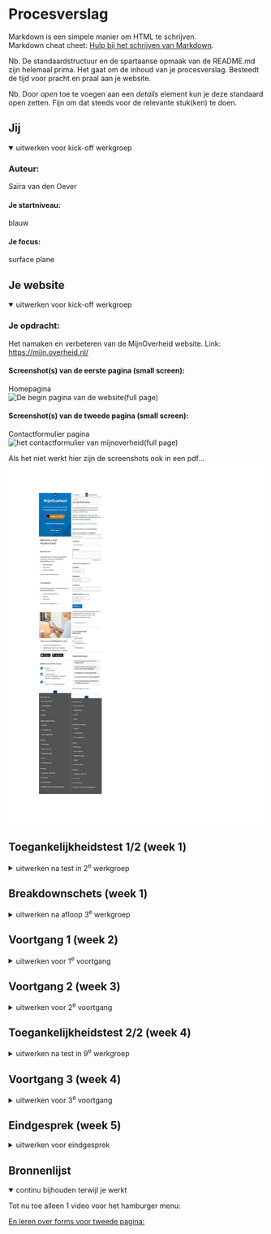 # Procesverslag
Markdown is een simpele manier om HTML te schrijven.  
Markdown cheat cheet: [Hulp bij het schrijven van Markdown](https://github.com/adam-p/markdown-here/wiki/Markdown-Cheatsheet).

Nb. De standaardstructuur en de spartaanse opmaak van de README.md zijn helemaal prima. Het gaat om de inhoud van je procesverslag. Besteedt de tijd voor pracht en praal aan je website.

Nb. Door *open* toe te voegen aan een *details* element kun je deze standaard open zetten. Fijn om dat steeds voor de relevante stuk(ken) te doen.





## Jij

<details open>
  <summary>uitwerken voor kick-off werkgroep</summary>

  ### Auteur:
  Saïra van den Oever

  #### Je startniveau:
  blauw

  #### Je focus:
  surface plane
 
</details>





## Je website

<details open>
  <summary>uitwerken voor kick-off werkgroep</summary>

  ### Je opdracht:
  Het namaken en verbeteren van de MijnOverheid website. Link: https://mijn.overheid.nl/

  #### Screenshot(s) van de eerste pagina (small screen): 
  Homepagina  
  <img src="MijnoverheidHomepagina.jpg" width="375px" alt="De begin pagina van de website(full page)">

  #### Screenshot(s) van de tweede pagina (small screen):
  Contactformulier pagina  
  <img src="MijnoverheidContactformulierpagina.jpg" width="375px" alt="het contactformulier van mijnoverheid(full page)">
 
  Als het niet werkt hier zijn de screenshots ook in een pdf...
  <img src="/images/FullpagesMijnoverheid.pdf" alt="Breakdown schetsen">

</details>



## Toegankelijkheidstest 1/2 (week 1)

<details>
  <summary>uitwerken na test in 2<sup>e</sup> werkgroep</summary>

  <img src="/images/WCAG-checklist-MijnOverheid.pdf" alt="Breakdown schetsen">

  ### Bevindingen
  Lijst met je bevindingen die in de test naar voren kwamen:

  Over het algemeen extreem toegankelijk.
  Punten die me wel opvielen wat tegenviel waren: 
  1. errors, vooral op de tweede pagina, van het contactformulier.
  2. meerdere keren een alt attribute vergeten op een image.
  3. maken gebruik van standaard instellingen bijvoorbeeld voor ::selection
  4. Misschien wel het belangrijkste wat me opviel, want echt onhandig is: Dat je geen feedback krijgt op je formulier of je iets hebt gemist et cetera tot dat je op verzenden klikt!

</details>



## Breakdownschets (week 1)

<details>
  <summary>uitwerken na afloop 3<sup>e</sup> werkgroep</summary>

  <!-- ### de hele pagina: 
  <img src="readme-images/dummy-plaatje.jpg" width="375px" alt="breakdown van de hele pagina">

  ### dynamisch deel (bijv menu): 
  <img src="readme-images/dummy-plaatje.jpg" width="375px" alt="breakdown van een dynamisch deel">

  ### wellicht nog een dynamisch deel (bijv filter): 
  <img src="readme-images/dummy-plaatje.jpg" width="375px" alt="breakdown van nog een dynamisch deel"> -->

  <img src="/images/breakdownschetsen.pdf" alt="Breakdown schetsen">

</details>





## Voortgang 1 (week 2)

<details>
  <summary>uitwerken voor 1<sup>e</sup> voortgang</summary>

  ### Stand van zaken
  Stand van zaken is dat ik de website MijnOverheid heb gekozen. Hier heb ik breakdownschetsen gemaakt van 2 pagina's. De homepagina en het contactformulier. Daarbij het ik voor de eerste pagina door middel van de breakdown schets mijn html opgesteld. Deze week heb ik ook alle opdrachten gedaan tijdens de lessen. Hierbij horen de opdrachten van grid maar ook de toegankelijkheidstest bij van de officiele website. 

  Uit de test kwam vooral, over het algemeen heel erg naar voren dat het al een hele toegankelijke website is. Ik wil gaan testen dat als ik wat aanpassingen maak aan de pagina of het dan nog zo toegankelijk is. (eerste pagina)
  ten slotte heb ik ook de opdrachten van flexbox en javascript gemaakt... alle opdrachten. Ze gingen en gaan allemaal goed. Ik ben benieuwd of ik ze straks ook zelf kan toepassen. Het begin is erg lastig.


  Hier zijn de breakdown schetsen:
  <img src="breakdownschetsen-1.svg" width="375px" alt="html breakdownschetsen eerste pagina">
  <img src="breakdownschetsen-2.svg" width="375px" alt="html breakdownschetsen tweede pagina">
  hier zijn de plaatjes van mijn uiteindelijke resultaat van de html breakdownschetsen.
  
  <img src="/images/breakdownschetsen.pdf" alt="Breakdown schetsen">



  ### Agenda voor meeting
  Vragen of de geschreven html goed is. Ook Vragen hoe is sections of articles moet gaan gebruiken. En welke van de twee. OOk vragen over de details op de pagina qua bulletpoints etc.


  ### Verslag van meeting
  Tijdens het eerste gesprek heb ik gevraagd of mijn html goed was en zijn we die doorgelopen. Ook kwamen er nog vragen naar voren of section en articles en hebben we dat behandeld. Er werd duidelijk gemaakt dan sections echt een thema hebben en articles meer onderscheid maken van elkaar. Ook kwam het in dit feedback gesprek naar voren dat je logo ook in je h1 kan staan. + gap is makkelijker dan margin volgens Vasilis. Style per list item kan je met een afbeelding doen bijvoorbeeld of gewoon bulletpoints houden. Ook hebben we github gefixt.

</details>





## Voortgang 2 (week 3)

<details>
  <summary>uitwerken voor 2<sup>e</sup> voortgang</summary>

  ### Stand van zaken
  alle opdrachten gingen goed. We zijn met positionering bezig geweest en de style voor de verschillende states. Ik loop vast bij mijn eigen project. Ik heb een begin in css maar krijg bijvoorbeeld het eerste element die ik in het midden wil krijgen daar niet. Ik loop vast met css en wat ik moet gebruiken (grid, flexbox etc).


  ### Agenda voor meeting
  vragen hoe ik dat element in het midden krijg


  ### Verslag van meeting
  Tijdens het gesprek heb ik hulp gekregen van de studentassistent(en) bij het recht/in het midden zetten van de juiste elementen. Verder meegekeken en geluisterd naar de vragen van de andere studenten en zelf verder gewerkt. Ook moest mijn link er nog ingezet worden dus hebben we dat geregeld.
 
 </details>





## Toegankelijkheidstest 2/2 (week 4)

<details>
  <summary>uitwerken na test in 9<sup>e</sup> werkgroep</summary>

  ### Bevindingen
  Lijst met je bevindingen die in de test naar voren kwamen (geef ook aan wat er verbeterd is):

  N.V.T test nog niet gedaan, watn website is nog niet af genoeg voor zo'n test.

</details>





## Voortgang 3 (week 4)

<details>
  <summary>uitwerken voor 3<sup>e</sup> voortgang</summary>

  ### Stand van zaken
  Bezig geweest met de html van pagina 2 en daarbij behoorde 'form'. Maar allerlei vragen over form dus die neem ik mee naar het feedbackgesprek.
  Css niet veel verder, blijft lastig.

  Na deze weeks meeting ben ik bezig geweest met een hamburgermenu die er nu ook in zit. Alleen ging dat met een tutorial en dus ook divs/classes dus die moet ik nog overzetten.


  ### Agenda voor meeting
  Voor deze meeting voelde ik me minder voorbereid. Wel had ik vragen over forms en hoe dat in elkaar zat, dat hielp wel. Daarnaast hadden klasgenoten moeite met het wegwerken van classes.


  ### Verslag van meeting
  forms is nu geregeld, ik weet de elementen die ik kan gebruiken. Classes kan je ook in plaats van een punt ook aanspreken met attributes., bijvoorbeeld met 'eindigd met' of 'begint met' dus dan krijg je bijvoorbeeld [class^="open"] wat betekent, een class die begint met open wordt geselecteerd en dan kan je het zo in je css zetten. Wat betreft forms: For en id zijn gekoppeld met zelfde naam, dan is goed voor screenreader en erop klikken dan komt de input op de focus.

</details>





## Eindgesprek (week 5)

<details>
  <summary>uitwerken voor eindgesprek</summary>

  ### Je uitkomst - karakteristiek screenshots:
  
  <img src="Homepagina1.png" width="375px" alt="screenshot van de homepagina">
  <img src="Homepagina2.png" width="375px" alt="screenshot van de homepagina">
  <img src="Homepagina3.png" width="375px" alt="screenshot van de homepagina">  
  <img src="Hamburgermenu.png" width="375px" alt="screenshot van de homepagina">  
  <img src="Contactformulier1.png" width="375px" alt="screenshot van de contactformulier pagina">
  <img src="Contactformulier2.png" width="375px" alt="screenshot van de contactformulier pagina">
  <img src="Contactformulier3.png" width="375px" alt="screenshot van de contactformulier pagina">
  hier zijn de screenshots van mijn uiteindelijke resultaat van de pagina's van nietmijnoverheid.


  ### Dit ging goed/Heb ik geleerd: 
  geleerd dat ik code nog wat erger vind dan zelf gedacht.
  Uiteindelijk ben ik wel blij met het resultaat, vooral met het kunnen maken van een goed formulier.


  ### Dit was lastig/Is niet gelukt:
  Het afmaken van de opdracht. Ik heb meer tijd nodig en ik denk ook assistentie, ik hoop nog een feedback gesprek in te kunnen plannen vóór de herkansing.

  Update: Ik vond het lastig als het niet lukte en ik geen idee meer had wat opties waren om het te laten werken. 

  ### Update voor de herkansing:
  Ik ben blij met het resultaat en dat ik het nu af heb. Het was interessant om veranderingen in de contactformulieren zijn geworden. Op de echte site wordt er bijvoorbeeld pas feedback gegeven wanneer je op verzenden klikt en ik heb er voor gezorgd dat dit al eerder het geval is. Ook is het duidelijker wanneer alles goed is.

  Het gesprek in gaan blijft sppannend, maar hopelijk haal ik het vak (en hoef ik volgend jaar niet meer te coderen :)

</details>



## Bronnenlijst

<details open>
  <summary>continu bijhouden terwijl je werkt</summary>

  Tot nu toe alleen 1 video voor het hamburger menu:
  <a href url="https://www.youtube.com/watch?v=aNDqzlAKmZc">

  En leren over forms voor tweede pagina:
  <a href url="https://www.youtube.com/watch?v=2O8pkybH6po&t=162s">

</details>